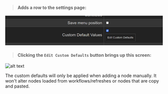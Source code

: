 
> #### Adds a row to the settings page:

![alt text](docs/pictures/settings-location.png)



> #### Clicking the `Edit Custom Defaults` button brings up this screen:



![alt text](docs/pictures/settings-dialog.png)

The custom defaults will only be applied when adding a node manually. It won't alter nodes loaded from workflows/refreshes or nodes that are copy and pasted.